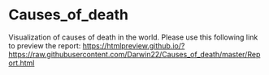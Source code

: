 # Causes_of_death
Visualization of causes of death in the world.
Please use this following link to preview the report:
https://htmlpreview.github.io/?https://raw.githubusercontent.com/Darwin22/Causes_of_death/master/Report.html

